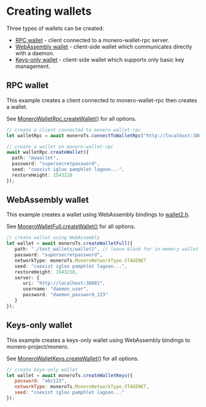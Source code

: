 # Creating wallets

Three types of wallets can be created:

* [RPC wallet](#rpc-wallet) - client connected to a monero-wallet-rpc server.
* [WebAssembly wallet](#webassembly-wallet) - client-side wallet which communicates directly with a daemon.
* [Keys-only wallet](#keys-only-wallet) - client-side wallet which supports only basic key management.

## RPC wallet

This example creates a client connected to monero-wallet-rpc then creates a wallet.

See [MoneroWalletRpc.createWallet()](https://moneroecosystem.org/monero-ts/MoneroWalletRpc.html#createWallet) for all options.

```typescript
// create a client connected to monero-wallet-rpc
let walletRpc = await moneroTs.connectToWalletRpc("http://localhost:38081", "superuser", "abctesting123");

// create a wallet on monero-wallet-rpc
await walletRpc.createWallet({
  path: "mywallet",
  password: "supersecretpassword",
  seed: "coexist igloo pamphlet lagoon...",
  restoreHeight: 1543218
}); 
```

## WebAssembly wallet

This example creates a wallet using WebAssembly bindings to [wallet2.h](https://github.com/monero-project/monero/blob/master/src/wallet/wallet2.h).

See [MoneroWalletFull.createWallet()](https://moneroecosystem.org/monero-ts/MoneroWalletFull.html#createWallet) for all options.

```typescript
// create wallet using WebAssembly
let wallet = await moneroTs.createWalletFull({
   path: "./test_wallets/wallet1", // leave blank for in-memory wallet
   password: "supersecretpassword",
   networkType: moneroTs.MoneroNetworkType.STAGENET
   seed: "coexist igloo pamphlet lagoon...",
   restoreHeight: 1543218,
   server: {
      uri: "http://localhost:38081",
      username: "daemon_user",
      password: "daemon_password_123"
   }
});
```

## Keys-only wallet

This example creates a keys-only wallet using WebAssembly bindings to monero-project/monero.

See [MoneroWalletKeys.createWallet()](https://moneroecosystem.org/monero-ts/MoneroWalletKeys.html#createWallet) for all options.

```javascript
// create keys-only wallet
let wallet = await moneroTs.createWalletKeys({
   password: "abc123",
   networkType: moneroTs.MoneroNetworkType.STAGENET,
   seed: "coexist igloo pamphlet lagoon..."
});
```